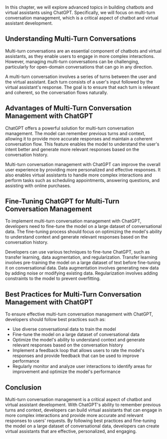 

In this chapter, we will explore advanced topics in building chatbots and virtual assistants using ChatGPT. Specifically, we will focus on multi-turn conversation management, which is a critical aspect of chatbot and virtual assistant development.

Understanding Multi-Turn Conversations
--------------------------------------

Multi-turn conversations are an essential component of chatbots and virtual assistants, as they enable users to engage in more complex interactions. However, managing multi-turn conversations can be challenging, particularly for open-domain conversations that can go in any direction.

A multi-turn conversation involves a series of turns between the user and the virtual assistant. Each turn consists of a user's input followed by the virtual assistant's response. The goal is to ensure that each turn is relevant and coherent, so the conversation flows naturally.

Advantages of Multi-Turn Conversation Management with ChatGPT
-------------------------------------------------------------

ChatGPT offers a powerful solution for multi-turn conversation management. The model can remember previous turns and context, allowing it to provide more accurate responses and maintain a coherent conversation flow. This feature enables the model to understand the user's intent better and generate more relevant responses based on the conversation history.

Multi-turn conversation management with ChatGPT can improve the overall user experience by providing more personalized and effective responses. It also enables virtual assistants to handle more complex interactions and perform tasks such as scheduling appointments, answering questions, and assisting with online purchases.

Fine-Tuning ChatGPT for Multi-Turn Conversation Management
----------------------------------------------------------

To implement multi-turn conversation management with ChatGPT, developers need to fine-tune the model on a large dataset of conversational data. The fine-tuning process should focus on optimizing the model's ability to understand context and generate relevant responses based on the conversation history.

Developers can use various techniques to fine-tune ChatGPT, such as transfer learning, data augmentation, and regularization. Transfer learning involves pre-training the model on a large dataset of text before fine-tuning it on conversational data. Data augmentation involves generating new data by adding noise or modifying existing data. Regularization involves adding constraints to the model to prevent overfitting.

Best Practices for Multi-Turn Conversation Management with ChatGPT
------------------------------------------------------------------

To ensure effective multi-turn conversation management with ChatGPT, developers should follow best practices such as:

* Use diverse conversational data to train the model
* Fine-tune the model on a large dataset of conversational data
* Optimize the model's ability to understand context and generate relevant responses based on the conversation history
* Implement a feedback loop that allows users to rate the model's responses and provide feedback that can be used to improve performance
* Regularly monitor and analyze user interactions to identify areas for improvement and optimize the model's performance

Conclusion
----------

Multi-turn conversation management is a critical aspect of chatbot and virtual assistant development. With ChatGPT's ability to remember previous turns and context, developers can build virtual assistants that can engage in more complex interactions and provide more accurate and relevant responses to users' requests. By following best practices and fine-tuning the model on a large dataset of conversational data, developers can create virtual assistants that are effective, personalized, and engaging.
